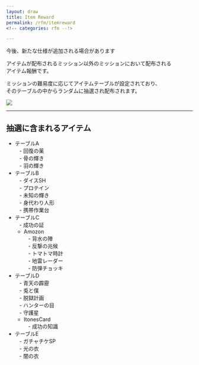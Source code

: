 ```yaml
---
layout: draw
title: Item Reward
permalink: /rfm/itemreward
<!-- categories: rfm --!>

---
```

<p class="alert alert-info">今後、新たな仕様が追加される場合があります</p>

アイテムが配布されるミッション以外のミッションにおいて配布される<br>
アイテム報酬です。<br>

ミッションの難易度に応じてアイテムテーブルが設定されており、<br>
そのテーブルの中からランダムに抽選され配布されます。<br>

<img src="http://web.njj12.net/public/images/rfm/ItemReward.png"><br>


---------------------------------------
## 抽選に含まれるアイテム


- テーブルA  
    - 回復の薬  
    - 骨の輝き   
    - 羽の輝き   
- テーブルB  
    - ダイスSH  
    - プロテイン  
    - 未知の輝き  
    - 身代わり人形  
    - 携帯作業台  
- テーブルC  
    - 成功の証   
    - Amozon  
    - 背水の陣  
    - 反撃の兆候  
    - トマトマ時計  
    - 地雷レーダー  
    - 防弾チョッキ  
- テーブルD  
    - 青天の霹靂  
    - 兎と僕  
    - 脱獄計画  
    - ハンターの目  
    - 守護星  
    - ItonesCard  
    - 成功の知識  
- テーブルE  
    - ガチャチケSP  
    - 光の衣  
    - 闇の衣  

  
    
